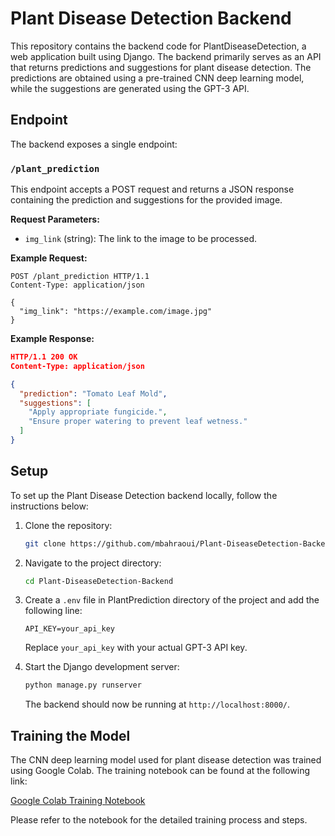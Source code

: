 # Plant Disease Detection Backend

This repository contains the backend code for PlantDiseaseDetection, a web application built using Django. The backend primarily serves as an API that returns predictions and suggestions for plant disease detection. The predictions are obtained using a pre-trained CNN deep learning model, while the suggestions are generated using the GPT-3 API.

## Endpoint

The backend exposes a single endpoint:

### `/plant_prediction`

This endpoint accepts a POST request and returns a JSON response containing the prediction and suggestions for the provided image.

**Request Parameters:**

- `img_link` (string): The link to the image to be processed.

**Example Request:**

```http
POST /plant_prediction HTTP/1.1
Content-Type: application/json

{
  "img_link": "https://example.com/image.jpg"
}
```

**Example Response:**

```json
HTTP/1.1 200 OK
Content-Type: application/json

{
  "prediction": "Tomato Leaf Mold",
  "suggestions": [
    "Apply appropriate fungicide.",
    "Ensure proper watering to prevent leaf wetness."
  ]
}
```

## Setup

To set up the Plant Disease Detection backend locally, follow the instructions below:

1. Clone the repository:

   ```bash
   git clone https://github.com/mbahraoui/Plant-DiseaseDetection-Backend.git
   ```

2. Navigate to the project directory:

   ```bash
   cd Plant-DiseaseDetection-Backend
   ```

3. Create a `.env` file in PlantPrediction directory of the project and add the following line:

   ```plaintext
   API_KEY=your_api_key
   ```

   Replace `your_api_key` with your actual GPT-3 API key.

4. Start the Django development server:

   ```bash
   python manage.py runserver
   ```

   The backend should now be running at `http://localhost:8000/`.

## Training the Model

The CNN deep learning model used for plant disease detection was trained using Google Colab. The training notebook can be found at the following link:

[Google Colab Training Notebook](https://colab.research.google.com/drive/166xQ-6AybNGNeDIcF3mbh2LI0Y3iFeAc)

Please refer to the notebook for the detailed training process and steps.

